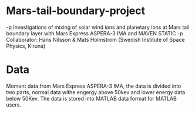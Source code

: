 # Mars-tail-boundary-project
-p Investigations of mixing of solar wind ions and planetary ions at Mars tail boundary layer with Mars Express ASPERA-3 IMA and MAVEN STATIC
-p Collaborator: Hans Nilsson & Mats Holmstrom (Swedish Institute of Space Physics, Kiruna)
# Data
Moment data from Mars Express ASPERA-3 IMA, the data is divided into two parts, normal data withe engergy above 50kev and lower energy data below 50Kev. The data is stored into MATLAB data format for MATLAB users.
